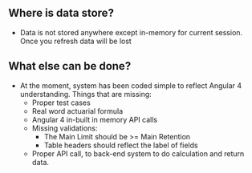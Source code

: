 ## Where is data store?
- Data is not stored anywhere except in-memory for current session. Once you refresh data will be lost

## What else can be done?
- At the moment, system has been coded simple to reflect Angular 4 understanding. Things that are missing:
	- Proper test cases
	- Real word actuarial formula
	- Angular 4 in-built in memory API calls
	- Missing validations:
		- The Main Limit should be >= Main Retention
		- Table headers should reflect the label of fields
	- Proper API call, to back-end system to do calculation and return data.
